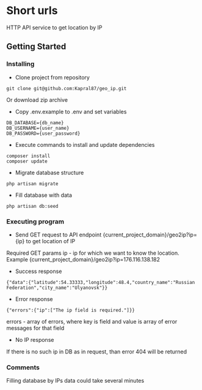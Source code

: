 # Short urls

HTTP API service to get location by IP


## Getting Started


### Installing

* Clone project from repository
```
git clone git@github.com:Kapral87/geo_ip.git
```
Or download zip archive

* Copy .env.example to .env and set variables
```
DB_DATABASE={db_name}
DB_USERNAME={user_name}
DB_PASSWORD={user_password}
```

* Execute commands to install and update dependencies
```
composer install
composer update
```

* Migrate database structure
```
php artisan migrate
```

* Fill database with data
```
php artisan db:seed
```

### Executing program

* Send GET request to API endpoint {current_project_domain}/geo2ip?ip={ip} to get location of IP

Required GET params
ip - ip for which we want to know the location. Example {current_project_domain}/geo2ip?ip=176.116.138.182


* Success response

```
{"data":{"latitude":54.33333,"longitude":48.4,"country_name":"Russian Federation","city_name":"Ulyanovsk"}}
```

* Error response

```
{"errors":{"ip":["The ip field is required."]}}
```

errors - array of errors, where key is field and value is array of error messages for that field

* No IP response

If there is no such ip in DB as in request, than error 404 will be returned

### Comments

Filling database by IPs data could take several minutes